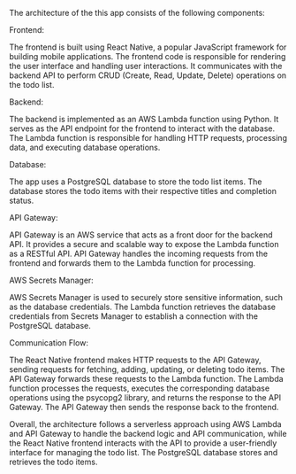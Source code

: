 The architecture of the this app consists of the following components:

Frontend:

The frontend is built using React Native, a popular JavaScript framework for building mobile applications.
The frontend code is responsible for rendering the user interface and handling user interactions.
It communicates with the backend API to perform CRUD (Create, Read, Update, Delete) operations on the todo list.

Backend:

The backend is implemented as an AWS Lambda function using Python.
It serves as the API endpoint for the frontend to interact with the database.
The Lambda function is responsible for handling HTTP requests, processing data, and executing database operations.

Database:

The app uses a PostgreSQL database to store the todo list items.
The database stores the todo items with their respective titles and completion status.

API Gateway:

API Gateway is an AWS service that acts as a front door for the backend API.
It provides a secure and scalable way to expose the Lambda function as a RESTful API.
API Gateway handles the incoming requests from the frontend and forwards them to the Lambda function for processing.

AWS Secrets Manager:

AWS Secrets Manager is used to securely store sensitive information, such as the database credentials.
The Lambda function retrieves the database credentials from Secrets Manager to establish a connection with
the PostgreSQL database.

Communication Flow:

The React Native frontend makes HTTP requests to the API Gateway, sending requests for fetching, 
adding, updating, or deleting todo items.
The API Gateway forwards these requests to the Lambda function.
The Lambda function processes the requests, executes the corresponding database operations using the 
psycopg2 library, and returns the response to the API Gateway.
The API Gateway then sends the response back to the frontend.

Overall, the architecture follows a serverless approach using AWS Lambda and API Gateway to handle the backend 
logic and API communication, while the React Native frontend interacts with the API to provide a user-friendly 
interface for managing the todo list. The PostgreSQL database stores and retrieves the todo items.
